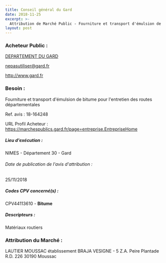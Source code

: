 ```yaml
---
title: Conseil général du Gard
date: 2018-11-25
excerpt: >-
  Attribution de Marché Public - Fourniture et transport d'émulsion de bitume pour l'entretien des routes départementales
layout: post
---
```


### Acheteur Public : 
<a href="/acheteur-137/siren-223000019"> DEPARTEMENT DU GARD</a><br/>



nepasutiliser@gard.fr


http://www.gard.fr
### Besoin :

Fourniture et transport d'émulsion de bitume pour l'entretien des routes départementales

Ref. avis : 18-164248

URL Profil Acheteur : https://marchespublics.gard.fr/page=entreprise.EntrepriseHome

##### Lieu d'exécution :

NIMES - Département 30 - Gard

###### Date de publication de l'avis d'attribution : 
25/11/2018

##### Codes CPV concerné(s) :
CPV44113610 - **Bitume** <br/>

##### Descripteurs :
Matériaux routiers <br/>

### Attribution du Marché :
LAUTIER MOUSSAC établissement BRAJA VESIGNE - 5 Z.A. Peire Plantade R.D. 226 30190 Moussac <br/>
